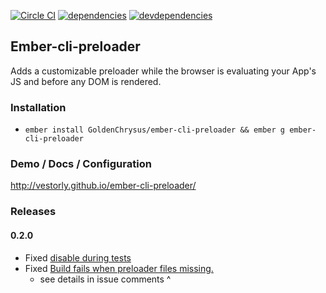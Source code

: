 [![Circle CI](https://circleci.com/gh/Vestorly/ember-cli-preloader/tree/master.svg?style=svg&circle-token=d6e81419a0e1a98935a35daae0cf19159b57e4da)](https://circleci.com/gh/Vestorly/ember-cli-preloader/tree/master)
[![dependencies](https://david-dm.org/vestorly/ember-cli-preloader.svg)](https://david-dm.org/vestorly/ember-cli-preloader)
[![devdependencies](https://david-dm.org/vestorly/ember-cli-preloader/dev-status.svg)](https://david-dm.org/vestorly/ember-cli-preloader#info=devDependencies)
## Ember-cli-preloader

Adds a customizable preloader while the browser is evaluating your App's JS and before any DOM is rendered.

### Installation

* `ember install GoldenChrysus/ember-cli-preloader && ember g ember-cli-preloader`

### Demo / Docs / Configuration

http://vestorly.github.io/ember-cli-preloader/

### Releases

#### 0.2.0
- Fixed [disable during tests](https://github.com/Vestorly/ember-cli-preloader/issues/6)
- Fixed [Build fails when preloader files missing.](https://github.com/Vestorly/ember-cli-preloader/issues/12)
  - see details in issue comments ^

